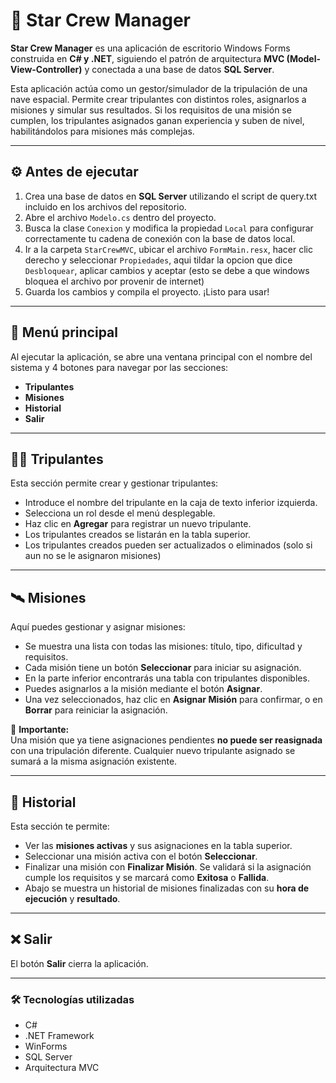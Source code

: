 # 🚀 Star Crew Manager

**Star Crew Manager** es una aplicación de escritorio Windows Forms construida en **C# y .NET**, siguiendo el patrón de arquitectura **MVC (Model-View-Controller)** y conectada a una base de datos **SQL Server**.

Esta aplicación actúa como un gestor/simulador de la tripulación de una nave espacial. Permite crear tripulantes con distintos roles, asignarlos a misiones y simular sus resultados. Si los requisitos de una misión se cumplen, los tripulantes asignados ganan experiencia y suben de nivel, habilitándolos para misiones más complejas.

---

## ⚙️ Antes de ejecutar

1. Crea una base de datos en **SQL Server** utilizando el script de query.txt incluido en los archivos del repositorio.
2. Abre el archivo `Modelo.cs` dentro del proyecto.
3. Busca la clase `Conexion` y modifica la propiedad `Local` para configurar correctamente tu cadena de conexión con la base de datos local.
4. Ir a la carpeta `StarCrewMVC`, ubicar el archivo `FormMain.resx`, hacer clic derecho y seleccionar `Propiedades`, aqui tildar la opcion que dice `Desbloquear`, aplicar cambios y aceptar (esto se debe a que windows bloquea el archivo por provenir de internet)
5. Guarda los cambios y compila el proyecto. ¡Listo para usar!

---

## 🧭 Menú principal

Al ejecutar la aplicación, se abre una ventana principal con el nombre del sistema y 4 botones para navegar por las secciones:

- **Tripulantes**
- **Misiones**
- **Historial**
- **Salir**

---

## 👨‍🚀 Tripulantes

Esta sección permite crear y gestionar tripulantes:

- Introduce el nombre del tripulante en la caja de texto inferior izquierda.
- Selecciona un rol desde el menú desplegable.
- Haz clic en **Agregar** para registrar un nuevo tripulante.
- Los tripulantes creados se listarán en la tabla superior.
- Los tripulantes creados pueden ser actualizados o eliminados (solo si aun no se le asignaron misiones)

---

## 🛰️ Misiones

Aquí puedes gestionar y asignar misiones:

- Se muestra una lista con todas las misiones: título, tipo, dificultad y requisitos.
- Cada misión tiene un botón **Seleccionar** para iniciar su asignación.
- En la parte inferior encontrarás una tabla con tripulantes disponibles.
- Puedes asignarlos a la misión mediante el botón **Asignar**.
- Una vez seleccionados, haz clic en **Asignar Misión** para confirmar, o en **Borrar** para reiniciar la asignación.

📌 **Importante:**  
Una misión que ya tiene asignaciones pendientes **no puede ser reasignada** con una tripulación diferente. Cualquier nuevo tripulante asignado se sumará a la misma asignación existente.

---

## 📜 Historial

Esta sección te permite:

- Ver las **misiones activas** y sus asignaciones en la tabla superior.
- Seleccionar una misión activa con el botón **Seleccionar**.
- Finalizar una misión con **Finalizar Misión**. Se validará si la asignación cumple los requisitos y se marcará como **Exitosa** o **Fallida**.
- Abajo se muestra un historial de misiones finalizadas con su **hora de ejecución** y **resultado**.

---

## ❌ Salir

El botón **Salir** cierra la aplicación.

---

### 🛠️ Tecnologías utilizadas

- C#
- .NET Framework
- WinForms
- SQL Server
- Arquitectura MVC


